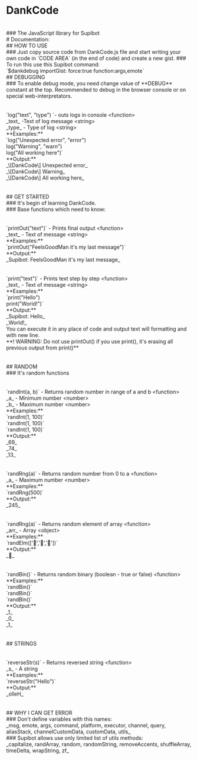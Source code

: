 # DankCode
<br>
### The JavaScript library for Supibot
<br>
# Documentation:
<br>
## HOW TO USE
<br>
### Just copy source code from DankCode.js file and start writing your own code in `CODE AREA` (in the end of code) and create a new gist.
### To run this use this Supibot command:
<br>
`$dankdebug importGist:<YOUR GIST ID> force:true function:args,emote`
<br>
## DEBUGGING
<br>
### To enable debug mode, you need change value of **DEBUG** constant at the top. Recommended to debug in the browser console or on special web-interpretators.
<br>
<br>
<br>
`log("text", "type") `- outs logs in console &lt;function&gt;
<br>
_text_ -Text of log message &lt;string&gt;
<br>
_type_ - Type of log &lt;string&gt;
<br>
**Examples:**
<br>
`log("Unexpected error", "error")
<br>
log("Warning", "warn")
<br>
log("All working here")`
<br>
**Output:**
<br>
_\[DankCode\] Unexpected error_
<br>
_\[DankCode\] Warning_
<br>
_\[DankCode\] All working here_
<br>
<br>
<br>
## GET STARTED
<br>
### It's begin of learning DankCode.
<br>
### Base functions which need to know:
<br>
<br>
<br>
`printOut("text")` - Prints final output &lt;function&gt;
<br>
_text_ - Text of message &lt;string&gt;
<br>
**Examples:**
<br>
`printOut("FeelsGoodMan it's my last message")`
<br>
**Output:**
<br>
_Supibot: FeelsGoodMan it's my last message_
<br>
<br>
<br>
`print("text")` - Prints text step by step &lt;function&gt;
<br>
_text_ - Text of message &lt;string&gt;
<br>
**Examples:**
<br>
`print("Hello")
<br>
print("World!")`
<br>
**Output:**
<br>
_Supibot: Hello_
<br>
_World!_
<br>
You can execute it in any place of code and output text will formatting and with new line.
<br>
**! WARNING: Do not use printOut() if you use print(), it's erasing all previous output from print()**
<br>
<br>
<br>
## RANDOM
<br>
### It's random functions
<br>
<br>
<br>
`randInt(a, b)` - Returns random number in range of a and b &lt;function&gt;
<br>
_a_ - Minimum number &lt;number&gt;
<br>
_b_ - Maximum number &lt;number&gt;
<br>
**Examples:**
<br>
`randInt(1, 100)`
<br>
`randInt(1, 100)`
<br>
`randInt(1, 100)`
<br>
**Output:**
<br>
_69_
<br>
_74_
<br>
_13_
<br>
<br>
<br>
`randRng(a)` - Returns random number from 0 to a &lt;function&gt;
<br>
_a_ - Maximum number &lt;number&gt;
<br>
**Examples:**
<br>
`randRng(500)`
<br>
**Output:**
<br>
_245_
<br>
<br>
<br>
`randRng(a)` - Returns random element of array &lt;function&gt;
<br>
_arr_ - Array &lt;object&gt;
<br>
**Examples:**
<br>
`randElm(['🍏','🍍','🥝'])`
<br>
**Output:**
<br>
_🍍_
<br>
<br>
<br>
`randBin()` - Returns random binary (boolean - true or false) &lt;function&gt;
<br>
**Examples:**
<br>
`randBin()`
<br>
`randBin()`
<br>
`randBin()`
<br>
**Output:**
<br>
_1_
<br>
_0_
<br>
_1_
<br>
<br>
<br>
## STRINGS
<br>
<br>
<br>
`reverseStr(s)` - Returns reversed string &lt;function&gt;
<br>
_s_ - A string
<br>
**Examples:**
<br>
`reverseStr("Hello")`
<br>
**Output:**
<br>
_olleH_
<br>
<br>
<br>
## WHY I CAN GET ERROR
<br>
### Don't define variables with this names:
<br>
_msg, emote, args, command, platform, executor, channel, query, aliasStack, channelCustomData, customData, utils_
<br>
### Supibot allows use only limited list of utils methods:
<br>
_capitalize, randArray, random, randomString, removeAccents, shuffleArray, timeDelta, wrapString, zf_
<br>
